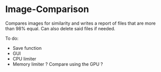 # Image-Comparison
Compares images for similarity and writes a report of files that are more than 98% equal.
Can also delete said files if needed.


To do:
- Save function
- GUI
- CPU limiter
- Memory limiter
? Compare using the GPU ?
